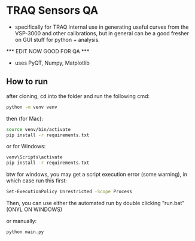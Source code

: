 # TRAQ Sensors QA

* specifically for TRAQ internal use in generating useful curves from the VSP-3000 and other calibrations, but in general can be a good fresher on GUI stuff for python + analysis.

*** EDIT NOW GOOD FOR QA ***

* uses PyQT, Numpy, Matplotlib 

## How to run


after cloning, cd into the folder and run the following cmd:

``` bash
python -m venv venv
```

then (for Mac):

```bash
source venv/bin/activate
pip install -r requirements.txt
```

or for Windows:
```bash
venv\Scripts\activate
pip install -r requirements.txt
```

btw for windows, you may get a script execution error (some warning), in which case run this first:
```bash
Set-ExecutionPolicy Unrestricted -Scope Process
```

Then, you can use either the automated run by double clicking "run.bat" (ONYL ON WINDOWS)

or manually:

``` bash
python main.py
```


